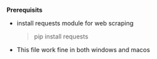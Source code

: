 **Prerequisits**
* install requests module for web scraping
  > pip install requests


* This file work fine in both windows and macos

